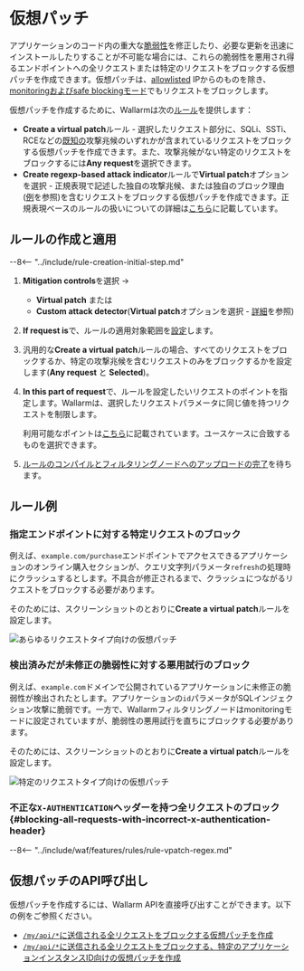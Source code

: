 [img-vpatch-example1]:      ../../images/user-guides/rules/vpatch-rule-1.png
[img-vpatch-example2]:      ../../images/user-guides/rules/vpatch-rule-2.png
[img-regex-example1]:       ../../images/user-guides/rules/regex-rule-1.png
[rule-creation-options]:    ../../user-guides/events/check-attack.md#attack-analysis_1
[request-processing]:       ../../user-guides/rules/request-processing.md
[api-discovery-enable-link]:        ../../api-discovery/setup.md#enable

# 仮想パッチ

アプリケーションのコード内の重大な[脆弱性](../../user-guides/vulnerabilities.md)を修正したり、必要な更新を迅速にインストールしたりすることが不可能な場合には、これらの脆弱性を悪用され得るエンドポイントへの全リクエストまたは特定のリクエストをブロックする仮想パッチを作成できます。仮想パッチは、[allowlisted](../ip-lists/overview.md) IPからのものを除き、[monitoringおよびsafe blockingモード](../../admin-en/configure-wallarm-mode.md)でもリクエストをブロックします。

仮想パッチを作成するために、Wallarmは次の[ルール](../../user-guides/rules/rules.md)を提供します：

* **Create a virtual patch**ルール - 選択したリクエスト部分に、SQLi、SSTi、RCEなどの[既知の](../../attacks-vulns-list.md)攻撃兆候のいずれかが含まれているリクエストをブロックする仮想パッチを作成できます。また、攻撃兆候がない特定のリクエストをブロックするには**Any request**を選択できます。
* **Create regexp-based attack indicator**ルールで**Virtual patch**オプションを選択 - 正規表現で記述した独自の攻撃兆候、または独自のブロック理由([例](#blocking-all-requests-with-incorrect-x-authentication-header)を参照)を含むリクエストをブロックする仮想パッチを作成できます。正規表現ベースのルールの扱いについての詳細は[こちら](../../user-guides/rules/regex-rule.md)に記載しています。

## ルールの作成と適用

--8<-- "../include/rule-creation-initial-step.md"
1. **Mitigation controls**を選択 →

    * **Virtual patch** または
    * **Custom attack detector**(**Virtual patch**オプションを選択 - [詳細](../../user-guides/rules/regex-rule.md)を参照)

1. **If request is**で、ルールの適用対象範囲を[設定](rules.md#configuring)します。
1. 汎用的な**Create a virtual patch**ルールの場合、すべてのリクエストをブロックするか、特定の攻撃兆候を含むリクエストのみをブロックするかを設定します(**Any request** と **Selected**)。
1. **In this part of request**で、ルールを設定したいリクエストのポイントを指定します。Wallarmは、選択したリクエストパラメータに同じ値を持つリクエストを制限します。

    利用可能なポイントは[こちら](request-processing.md)に記載されています。ユースケースに合致するものを選択できます。

1. [ルールのコンパイルとフィルタリングノードへのアップロードの完了](rules.md#ruleset-lifecycle)を待ちます。

## ルール例

### 指定エンドポイントに対する特定リクエストのブロック

例えば、`example.com/purchase`エンドポイントでアクセスできるアプリケーションのオンライン購入セクションが、クエリ文字列パラメータ`refresh`の処理時にクラッシュするとします。不具合が修正されるまで、クラッシュにつながるリクエストをブロックする必要があります。

そのためには、スクリーンショットのとおりに**Create a virtual patch**ルールを設定します。

![あらゆるリクエストタイプ向けの仮想パッチ][img-vpatch-example2]

### 検出済みだが未修正の脆弱性に対する悪用試行のブロック

例えば、`example.com`ドメインで公開されているアプリケーションに未修正の脆弱性が検出されたとします。アプリケーションの`id`パラメータがSQLインジェクション攻撃に脆弱です。一方で、Wallarmフィルタリングノードはmonitoringモードに設定されていますが、脆弱性の悪用試行を直ちにブロックする必要があります。

そのためには、スクリーンショットのとおりに**Create a virtual patch**ルールを設定します。

![特定のリクエストタイプ向けの仮想パッチ][img-vpatch-example1]

### 不正な`X-AUTHENTICATION`ヘッダーを持つ全リクエストのブロック {#blocking-all-requests-with-incorrect-x-authentication-header}

--8<-- "../include/waf/features/rules/rule-vpatch-regex.md"

## 仮想パッチのAPI呼び出し

仮想パッチを作成するには、Wallarm APIを直接呼び出すことができます。以下の例をご参照ください。

* [`/my/api/*`に送信される全リクエストをブロックする仮想パッチを作成](../../api/request-examples.md#create-the-virtual-patch-to-block-all-requests-sent-to-myapi)
* [`/my/api/*`に送信される全リクエストをブロックする、特定のアプリケーションインスタンスID向けの仮想パッチを作成](../../api/request-examples.md#create-the-virtual-patch-for-a-specific-application-instance-id-to-block-all-requests-sent-to-myapi)